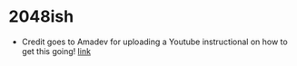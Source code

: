 # 2048ish


* Credit goes to Amadev for uploading a Youtube instructional on how to get this going! 
[link](https://www.youtube.com/watch?v=tveTp3w3Wsg)
